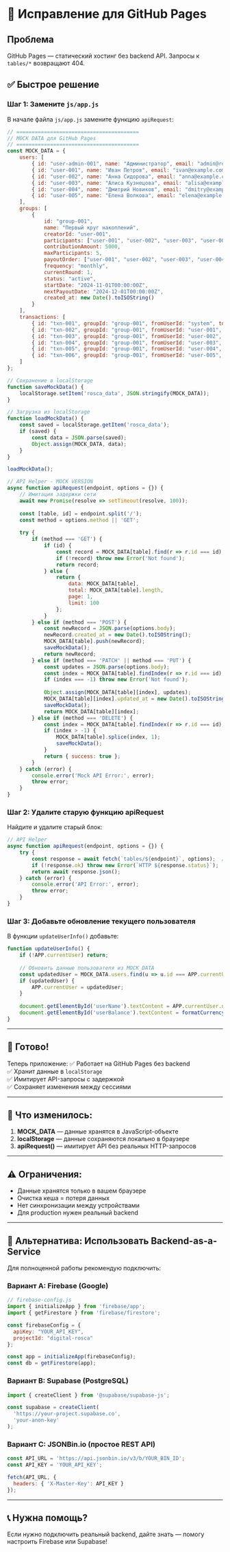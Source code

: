 # 🔧 Исправление для GitHub Pages

## Проблема
GitHub Pages — статический хостинг без backend API. Запросы к `tables/*` возвращают 404.

## ✅ Быстрое решение

### Шаг 1: Замените `js/app.js`

В начале файла `js/app.js` замените функцию `apiRequest`:

```javascript
// ========================================
// MOCK DATA для GitHub Pages
// ========================================
const MOCK_DATA = {
    users: [
        { id: "user-admin-001", name: "Администратор", email: "admin@rosca.app", passwordHash: "admin123", balance: 50000, role: "admin", joinedGroups: [] },
        { id: "user-001", name: "Иван Петров", email: "ivan@example.com", passwordHash: "pass123", balance: 15000, role: "user", joinedGroups: ["group-001"] },
        { id: "user-002", name: "Анна Сидорова", email: "anna@example.com", passwordHash: "pass123", balance: 8000, role: "user", joinedGroups: ["group-001"] },
        { id: "user-003", name: "Алиса Кузнецова", email: "alisa@example.com", passwordHash: "pass123", balance: 5000, role: "user", joinedGroups: ["group-001"] },
        { id: "user-004", name: "Дмитрий Новиков", email: "dmitry@example.com", passwordHash: "pass123", balance: 5000, role: "user", joinedGroups: ["group-001"] },
        { id: "user-005", name: "Елена Волкова", email: "elena@example.com", passwordHash: "pass123", balance: 5000, role: "user", joinedGroups: ["group-001"] }
    ],
    groups: [
        {
            id: "group-001",
            name: "Первый круг накоплений",
            creatorId: "user-001",
            participants: ["user-001", "user-002", "user-003", "user-004", "user-005"],
            contributionAmount: 5000,
            maxParticipants: 5,
            payoutOrder: ["user-001", "user-002", "user-003", "user-004", "user-005"],
            frequency: "monthly",
            currentRound: 1,
            status: "active",
            startDate: "2024-11-01T00:00:00Z",
            nextPayoutDate: "2024-12-01T00:00:00Z",
            created_at: new Date().toISOString()
        }
    ],
    transactions: [
        { id: "txn-001", groupId: "group-001", fromUserId: "system", toUserId: "user-001", amount: 25000, round: 1, type: "payout", status: "completed", created_at: new Date().toISOString() },
        { id: "txn-002", groupId: "group-001", fromUserId: "user-001", toUserId: "system", amount: 5000, round: 1, type: "contribution", status: "completed", created_at: new Date().toISOString() },
        { id: "txn-003", groupId: "group-001", fromUserId: "user-002", toUserId: "system", amount: 5000, round: 1, type: "contribution", status: "completed", created_at: new Date().toISOString() },
        { id: "txn-004", groupId: "group-001", fromUserId: "user-003", toUserId: "system", amount: 5000, round: 1, type: "contribution", status: "completed", created_at: new Date().toISOString() },
        { id: "txn-005", groupId: "group-001", fromUserId: "user-004", toUserId: "system", amount: 5000, round: 1, type: "contribution", status: "completed", created_at: new Date().toISOString() },
        { id: "txn-006", groupId: "group-001", fromUserId: "user-005", toUserId: "system", amount: 5000, round: 1, type: "contribution", status: "completed", created_at: new Date().toISOString() }
    ]
};

// Сохранение в localStorage
function saveMockData() {
    localStorage.setItem('rosca_data', JSON.stringify(MOCK_DATA));
}

// Загрузка из localStorage
function loadMockData() {
    const saved = localStorage.getItem('rosca_data');
    if (saved) {
        const data = JSON.parse(saved);
        Object.assign(MOCK_DATA, data);
    }
}

loadMockData();

// API Helper - MOCK VERSION
async function apiRequest(endpoint, options = {}) {
    // Имитация задержки сети
    await new Promise(resolve => setTimeout(resolve, 100));
    
    const [table, id] = endpoint.split('/');
    const method = options.method || 'GET';
    
    try {
        if (method === 'GET') {
            if (id) {
                const record = MOCK_DATA[table].find(r => r.id === id);
                if (!record) throw new Error('Not found');
                return record;
            } else {
                return {
                    data: MOCK_DATA[table],
                    total: MOCK_DATA[table].length,
                    page: 1,
                    limit: 100
                };
            }
        } else if (method === 'POST') {
            const newRecord = JSON.parse(options.body);
            newRecord.created_at = new Date().toISOString();
            MOCK_DATA[table].push(newRecord);
            saveMockData();
            return newRecord;
        } else if (method === 'PATCH' || method === 'PUT') {
            const updates = JSON.parse(options.body);
            const index = MOCK_DATA[table].findIndex(r => r.id === id);
            if (index === -1) throw new Error('Not found');
            
            Object.assign(MOCK_DATA[table][index], updates);
            MOCK_DATA[table][index].updated_at = new Date().toISOString();
            saveMockData();
            return MOCK_DATA[table][index];
        } else if (method === 'DELETE') {
            const index = MOCK_DATA[table].findIndex(r => r.id === id);
            if (index > -1) {
                MOCK_DATA[table].splice(index, 1);
                saveMockData();
            }
            return { success: true };
        }
    } catch (error) {
        console.error('Mock API Error:', error);
        throw error;
    }
}
```

### Шаг 2: Удалите старую функцию apiRequest

Найдите и удалите старый блок:
```javascript
// API Helper
async function apiRequest(endpoint, options = {}) {
    try {
        const response = await fetch(`tables/${endpoint}`, options);  // ❌ УДАЛИТЬ
        if (!response.ok) throw new Error(`HTTP ${response.status}`);
        return await response.json();
    } catch (error) {
        console.error('API Error:', error);
        throw error;
    }
}
```

### Шаг 3: Добавьте обновление текущего пользователя

В функции `updateUserInfo()` добавьте:

```javascript
function updateUserInfo() {
    if (!APP.currentUser) return;
    
    // Обновить данные пользователя из MOCK_DATA
    const updatedUser = MOCK_DATA.users.find(u => u.id === APP.currentUser.id);
    if (updatedUser) {
        APP.currentUser = updatedUser;
    }
    
    document.getElementById('userName').textContent = APP.currentUser.name;
    document.getElementById('userBalance').textContent = formatCurrency(APP.currentUser.balance || 0).replace(' ₽', '');
}
```

---

## 🚀 Готово!

Теперь приложение:
✅ Работает на GitHub Pages без backend  
✅ Хранит данные в `localStorage`  
✅ Имитирует API-запросы с задержкой  
✅ Сохраняет изменения между сессиями  

---

## 📝 Что изменилось:

1. **MOCK_DATA** — данные хранятся в JavaScript-объекте
2. **localStorage** — данные сохраняются локально в браузере
3. **apiRequest()** — имитирует API без реальных HTTP-запросов

---

## ⚠️ Ограничения:

- Данные хранятся только в вашем браузере
- Очистка кеша = потеря данных
- Нет синхронизации между устройствами
- Для production нужен реальный backend

---

## 🔄 Альтернатива: Использовать Backend-as-a-Service

Для полноценной работы рекомендую подключить:

### Вариант A: Firebase (Google)
```javascript
// firebase-config.js
import { initializeApp } from 'firebase/app';
import { getFirestore } from 'firebase/firestore';

const firebaseConfig = {
  apiKey: "YOUR_API_KEY",
  projectId: "digital-rosca"
};

const app = initializeApp(firebaseConfig);
const db = getFirestore(app);
```

### Вариант B: Supabase (PostgreSQL)
```javascript
import { createClient } from '@supabase/supabase-js';

const supabase = createClient(
  'https://your-project.supabase.co',
  'your-anon-key'
);
```

### Вариант C: JSONBin.io (простое REST API)
```javascript
const API_URL = 'https://api.jsonbin.io/v3/b/YOUR_BIN_ID';
const API_KEY = 'YOUR_API_KEY';

fetch(API_URL, {
  headers: { 'X-Master-Key': API_KEY }
});
```

---

## 📞 Нужна помощь?

Если нужно подключить реальный backend, дайте знать — помогу настроить Firebase или Supabase!
